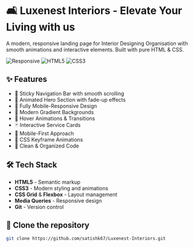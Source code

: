 
# 🛋️ Luxenest Interiors - Elevate Your Living with us


A modern, responsive landing page for Interior Designing Organisation with smooth animations and interactive elements. Built with pure HTML & CSS.

![Responsive](https://img.shields.io/badge/Responsive-Yes-success)
![HTML5](https://img.shields.io/badge/HTML5-E34F26?logo=html5&logoColor=white)
![CSS3](https://img.shields.io/badge/CSS3-1572B6?logo=css3&logoColor=white)

## ✨ Features

- 🚀 Sticky Navigation Bar with smooth scrolling
- 🌈 Animated Hero Section with fade-up effects
- 📱 Fully Mobile-Responsive Design
- 🎨 Modern Gradient Backgrounds
- 💫 Hover Animations & Transitions
- 🃏 Interactive Service Cards
- 📱 Mobile-First Approach
- 🌟 CSS Keyframe Animations
- 🧰 Clean & Organized Code

## 🛠️ Tech Stack

- **HTML5** - Semantic markup
- **CSS3** - Modern styling and animations
- **CSS Grid** & **Flexbox** - Layout management
- **Media Queries** - Responsive design
- **Git** - Version control

## 🚀 Clone the repository

```bash
git clone https://github.com/satishk67/Luxenest-Interiors.git
